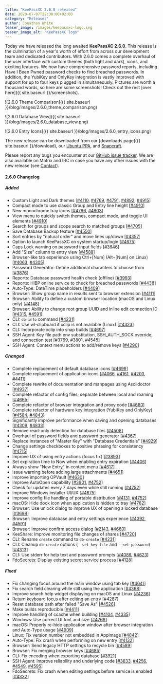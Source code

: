 ```yaml
---
title: "KeePassXC 2.6.0 released"
date: 2020-07-07T22:30:00+02:00
category: "Releases"
author: Jonathan White
teaser_image: /images/keepassxc-logo.svg
teaser_image_alt: "KeePassXC logo"
---
```


Today we have released the long awaited **KeePassXC 2.6.0**. This release is the culmination of a year's worth of 
effort from across our development team and dedicated contributors. With 2.6.0 comes a complete overhaul of the
user interface with custom themes (both light and dark), icons, and exciting features. We now have comprehensive 
password reports, including Have I Been Pwned password checks to find breached passwords. In addition, the YubiKey
and OnlyKey integration is vastly improved with support for up to four keys plugged in simultaneously. Pictures are 
worth a thousand words, so here are some screenshots! Check out the rest [over here]({{ site.baseurl }}/screenshots).

![2.6.0 Theme Comparison]({{ site.baseurl }}/blog/images/2.6.0_theme_comparison.png)

<!--more-->

![2.6.0 Database View]({{ site.baseurl }}/blog/images/2.6.0_database_view.png)

![2.6.0 Entry Icons]({{ site.baseurl }}/blog/images/2.6.0_entry_icons.png)

The new release can be downloaded from our
[downloads page]({{ site.baseurl }}/download), our
[Ubuntu PPA](https://launchpad.net/~phoerious/+archive/ubuntu/keepassxc/),
and [Snapcraft](https://snapcraft.io/keepassxc/).

Please report any bugs you encounter at our [GitHub issue tracker](https://github.com/keepassxreboot/keepassxc/issues).
We are also available on Matrix and IRC in case you have any other issues with the new release
(see [Contact](/team/#contact)).

#### 2.6.0 Changelog

##### Added

- Custom Light and Dark themes [[#4110](https://github.com/keepassxreboot/keepassxc/pull/4110), [#4769](https://github.com/keepassxreboot/keepassxc/pull/4769), [#4791](https://github.com/keepassxreboot/keepassxc/pull/4791), [#4892](https://github.com/keepassxreboot/keepassxc/pull/4892), [#4915](https://github.com/keepassxreboot/keepassxc/pull/4915)]
- Compact mode to use classic Group and Entry line height [[#4910](https://github.com/keepassxreboot/keepassxc/pull/4910)]
- New monochrome tray icons [[#4796](https://github.com/keepassxreboot/keepassxc/pull/4796), [#4803](https://github.com/keepassxreboot/keepassxc/pull/4803)]
- View menu to quickly switch themes, compact mode, and toggle UI elements [[#4910](https://github.com/keepassxreboot/keepassxc/pull/4910)]
- Search for groups and scope search to matched groups [[#4705](https://github.com/keepassxreboot/keepassxc/pull/4705)]
- Save Database Backup feature [[#4550](https://github.com/keepassxreboot/keepassxc/pull/4550)]
- Sort entries by "natural order" and move lines up/down [[#4357](https://github.com/keepassxreboot/keepassxc/pull/4357)]
- Option to launch KeePassXC on system startup/login [[#4675](https://github.com/keepassxreboot/keepassxc/pull/4675)]
- Caps Lock warning on password input fields [[#3646](https://github.com/keepassxreboot/keepassxc/pull/3646)]
- Add "Size" column to entry view [[#4588](https://github.com/keepassxreboot/keepassxc/pull/4588)]
- Browser-like tab experience using Ctrl+[Num] (Alt+[Num] on Linux) [[#4063](https://github.com/keepassxreboot/keepassxc/pull/4063), [#4305](https://github.com/keepassxreboot/keepassxc/pull/4305)]
- Password Generator: Define additional characters to choose from [[#3876](https://github.com/keepassxreboot/keepassxc/pull/3876)]
- Reports: Database password health check (offline) [[#3993](https://github.com/keepassxreboot/keepassxc/pull/3993)]
- Reports: HIBP online service to check for breached passwords [[#4438](https://github.com/keepassxreboot/keepassxc/pull/4438)]
- Auto-Type: DateTime placeholders [[#4409](https://github.com/keepassxreboot/keepassxc/pull/4409)]
- Browser: Show group name in results sent to browser extension [[#4111](https://github.com/keepassxreboot/keepassxc/pull/4111)]
- Browser: Ability to define a custom browser location (macOS and Linux only) [[#4148](https://github.com/keepassxreboot/keepassxc/pull/4148)]
- Browser: Ability to change root group UUID and inline edit connection ID [[#4315](https://github.com/keepassxreboot/keepassxc/pull/4315), [#4591](https://github.com/keepassxreboot/keepassxc/pull/4591)]
- CLI: `db-info` command [[#4231](https://github.com/keepassxreboot/keepassxc/pull/4231)]
- CLI: Use wl-clipboard if xclip is not available (Linux) [[#4323](https://github.com/keepassxreboot/keepassxc/pull/4323)]
- CLI: Incorporate xclip into snap builds [[#4697](https://github.com/keepassxreboot/keepassxc/pull/4697)]
- SSH Agent: Key file path env substitution, SSH_AUTH_SOCK override, and connection test [[#3769](https://github.com/keepassxreboot/keepassxc/pull/3769), [#3801](https://github.com/keepassxreboot/keepassxc/pull/3801), [#4545](https://github.com/keepassxreboot/keepassxc/pull/4545)]
- SSH Agent: Context menu actions to add/remove keys [[#4290](https://github.com/keepassxreboot/keepassxc/pull/4290)]

##### Changed

- Complete replacement of default database icons [[#4699](https://github.com/keepassxreboot/keepassxc/pull/4699)]
- Complete replacement of application icons [[#4066](https://github.com/keepassxreboot/keepassxc/pull/4066), [#4161](https://github.com/keepassxreboot/keepassxc/pull/4161), [#4203](https://github.com/keepassxreboot/keepassxc/pull/4203), [#4411](https://github.com/keepassxreboot/keepassxc/pull/4411)]
- Complete rewrite of documentation and manpages using Asciidoctor [[#4937](https://github.com/keepassxreboot/keepassxc/pull/4937)]
- Complete refactor of config files; separate between local and roaming [[#4665](https://github.com/keepassxreboot/keepassxc/pull/4665)]
- Complete refactor of browser integration and proxy code [[#4680](https://github.com/keepassxreboot/keepassxc/pull/4680)]
- Complete refactor of hardware key integration (YubiKey and OnlyKey) [[#4584](https://github.com/keepassxreboot/keepassxc/pull/4584), [#4843](https://github.com/keepassxreboot/keepassxc/pull/4843)]
- Significantly improve performance when saving and opening databases [[#4309](https://github.com/keepassxreboot/keepassxc/pull/4309), [#4833](https://github.com/keepassxreboot/keepassxc/pull/4833)]
- Remove read-only detection for database files [[#4508](https://github.com/keepassxreboot/keepassxc/pull/4508)]
- Overhaul of password fields and password generator [[#4367](https://github.com/keepassxreboot/keepassxc/pull/4367)]
- Replace instances of "Master Key" with "Database Credentials" [[#4929](https://github.com/keepassxreboot/keepassxc/pull/4929)]
- Change settings checkboxes to positive phrasing for consistency [[#4715](https://github.com/keepassxreboot/keepassxc/pull/4715)]
- Improve UX of using entry actions (focus fix) [[#3893](https://github.com/keepassxreboot/keepassxc/pull/3893)]
- Set expiration time to Now when enabling entry expiration [[#4406](https://github.com/keepassxreboot/keepassxc/pull/4406)]
- Always show "New Entry" in context menu [[#4617](https://github.com/keepassxreboot/keepassxc/pull/4617)]
- Issue warning before adding large attachments [[#4651](https://github.com/keepassxreboot/keepassxc/pull/4651)]
- Improve importing OPVault [[#4630](https://github.com/keepassxreboot/keepassxc/pull/4630)]
- Improve AutoOpen capability [[#3901](https://github.com/keepassxreboot/keepassxc/pull/3901), [#4752](https://github.com/keepassxreboot/keepassxc/pull/4752)]
- Check for updates every 7 days even while still running [[#4752](https://github.com/keepassxreboot/keepassxc/pull/4752)]
- Improve Windows installer UI/UX [[#4675](https://github.com/keepassxreboot/keepassxc/pull/4675)]
- Improve config file handling of portable distribution [[#4131](https://github.com/keepassxreboot/keepassxc/pull/4131), [#4752](https://github.com/keepassxreboot/keepassxc/pull/4752)]
- macOS: Hide dock icon when application is hidden to tray [[#4782](https://github.com/keepassxreboot/keepassxc/pull/4782)]
- Browser: Use unlock dialog to improve UX of opening a locked database [[#3698](https://github.com/keepassxreboot/keepassxc/pull/3698)]
- Browser: Improve database and entry settings experience [[#4392](https://github.com/keepassxreboot/keepassxc/pull/4392), [#4591](https://github.com/keepassxreboot/keepassxc/pull/4591)]
- Browser: Improve confirm access dialog [[#2143](https://github.com/keepassxreboot/keepassxc/pull/2143), [#4660](https://github.com/keepassxreboot/keepassxc/pull/4660)]
- KeeShare: Improve monitoring file changes of shares [[#4720](https://github.com/keepassxreboot/keepassxc/pull/4720)]
- CLI: Rename `create` command to `db-create` [[#4231](https://github.com/keepassxreboot/keepassxc/pull/4231)]
- CLI: Cleanup `db-create` options (`--set-key-file` and `--set-password`) [[#4313](https://github.com/keepassxreboot/keepassxc/pull/4313)]
- CLI: Use stderr for help text and password prompts [[#4086](https://github.com/keepassxreboot/keepassxc/pull/4086), [#4623](https://github.com/keepassxreboot/keepassxc/pull/4623)]
- FdoSecrets: Display existing secret service process [[#4128](https://github.com/keepassxreboot/keepassxc/pull/4128)]

##### Fixed

- Fix changing focus around the main window using tab key [[#4641](https://github.com/keepassxreboot/keepassxc/pull/4641)]
- Fix search field clearing while still using the application [[#4368](https://github.com/keepassxreboot/keepassxc/pull/4368)]
- Improve search help widget displaying on macOS and Linux [[#4236](https://github.com/keepassxreboot/keepassxc/pull/4236)]
- Return keyboard focus after editing an entry [[#4287](https://github.com/keepassxreboot/keepassxc/pull/4287)]
- Reset database path after failed "Save As" [[#4526](https://github.com/keepassxreboot/keepassxc/pull/4526)]
- Make builds reproducible [[#4411](https://github.com/keepassxreboot/keepassxc/pull/4411)]
- Improve handling of ccache when building [[#4104](https://github.com/keepassxreboot/keepassxc/pull/4104), [#4335](https://github.com/keepassxreboot/keepassxc/pull/4335)]
- Windows: Use correct UI font and size [[#4769](https://github.com/keepassxreboot/keepassxc/pull/4769)]
- macOS: Properly re-hide application window after browser integration and Auto-Type usage [[#4909](https://github.com/keepassxreboot/keepassxc/pull/4909)]
- Linux: Fix version number not embedded in AppImage [[#4842](https://github.com/keepassxreboot/keepassxc/pull/4842)]
- Auto-Type: Fix crash when performing on new entry [[#4132](https://github.com/keepassxreboot/keepassxc/pull/4132)]
- Browser: Send legacy HTTP settings to recycle bin [[#4589](https://github.com/keepassxreboot/keepassxc/pull/4589)]
- Browser: Fix merging browser keys [[#4685](https://github.com/keepassxreboot/keepassxc/pull/4685)]
- CLI: Fix encoding when exporting database [[#3921](https://github.com/keepassxreboot/keepassxc/pull/3921)]
- SSH Agent: Improve reliability and underlying code [[#3833](https://github.com/keepassxreboot/keepassxc/pull/3833), [#4256](https://github.com/keepassxreboot/keepassxc/pull/4256), [#4549](https://github.com/keepassxreboot/keepassxc/pull/4549), [#4595](https://github.com/keepassxreboot/keepassxc/pull/4595)]
- FdoSecrets: Fix crash when editing settings before service is enabled [[#4332](https://github.com/keepassxreboot/keepassxc/pull/4332)]


